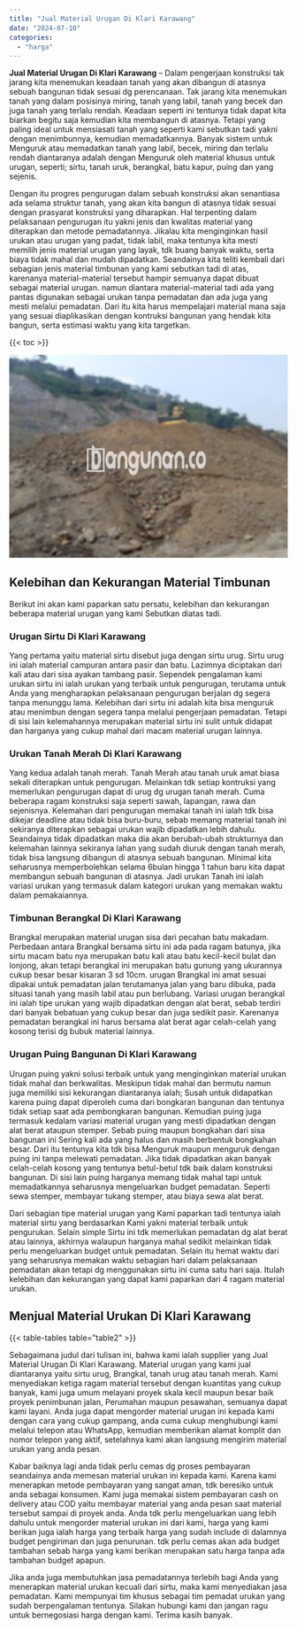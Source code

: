```yaml
---
title: "Jual Material Urugan Di Klari Karawang"
date: "2024-07-10"
categories: 
  - "harga"
---
```


**Jual Material Urugan Di Klari Karawang** – Dalam pengerjaan konstruksi tak jarang kita menemukan keadaan tanah yang akan dibangun di atasnya sebuah bangunan tidak sesuai dg perencanaan. Tak jarang kita menemukan tanah yang dalam posisinya miring, tanah yang labil, tanah yang becek dan juga tanah yang terlalu rendah. Keadaan seperti ini tentunya tidak dapat kita biarkan begitu saja kemudian kita membangun di atasnya. Tetapi yang paling ideal untuk mensiasati tanah yang seperti kami sebutkan tadi yakni dengan menimbunnya, kemudian memadatkannya. Banyak sistem untuk Menguruk atau memadatkan tanah yang labil, becek, miring dan terlalu rendah diantaranya adalah dengan Menguruk oleh material khusus untuk urugan, seperti; sirtu, tanah uruk, berangkal, batu kapur, puing dan yang sejenis.

Dengan itu progres pengurugan dalam sebuah konstruksi akan senantiasa ada selama struktur tanah, yang akan kita bangun di atasnya tidak sesuai dengan prasyarat konstruksi yang diharapkan. Hal terpenting dalam pelaksanaan pengurugan itu yakni jenis dan kwalitas material yang diterapkan dan metode pemadatannya. Jikalau kita menginginkan hasil urukan atau urugan yang padat, tidak labil, maka tentunya kita mesti memilih jenis material urugan yang layak, tdk buang banyak waktu, serta biaya tidak mahal dan mudah dipadatkan. Seandainya kita teliti kembali dari sebagian jenis material timbunan yang kami sebutkan tadi di atas, karenanya material-material tersebut hampir semuanya dapat dibuat sebagai material urugan. namun diantara material-material tadi ada yang pantas digunakan sebagai urukan tanpa pemadatan dan ada juga yang mesti melalui pemadatan. Dari itu kita harus mempelajari material mana saja yang sesuai diaplikasikan dengan kontruksi bangunan yang hendak kita bangun, serta estimasi waktu yang kita targetkan.

{{< toc >}}

![Jual Material Urugan Di Klari Karawang](/images/jual-urugan-26.png)

## Kelebihan dan Kekurangan Material Timbunan

Berikut ini akan kami paparkan satu persatu, kelebihan dan kekurangan beberapa material urugan yang kami Sebutkan diatas tadi.

### Urugan Sirtu Di Klari Karawang

Yang pertama yaitu material sirtu disebut juga dengan sirtu urug. Sirtu urug ini ialah material campuran antara pasir dan batu. Lazimnya diciptakan dari kali atau dari sisa ayakan tambang pasir. Sependek pengalaman kami urukan sirtu ini ialah urukan yang terbaik untuk pengurugan, terutama untuk Anda yang mengharapkan pelaksanaan pengurugan berjalan dg segera tanpa menunggu lama. Kelebihan dari sirtu ini adalah kita bisa menguruk atau menimbun dengan segera tanpa melalui pengerjaan pemadatan. Tetapi di sisi lain kelemahannya merupakan material sirtu ini sulit untuk didapat dan harganya yang cukup mahal dari macam material urugan lainnya.

### Urukan Tanah Merah Di Klari Karawang

Yang kedua adalah tanah merah. Tanah Merah atau tanah uruk amat biasa sekali diterapkan untuk pengurugan. Melainkan tdk setiap kontruksi yang memerlukan pengurugan dapat di urug dg urugan tanah merah. Cuma beberapa ragam konstruksi saja seperti sawah, lapangan, rawa dan sejenisnya. Kelemahan dari pengurugan memakai tanah ini ialah tdk bisa dikejar deadline atau tidak bisa buru-buru, sebab memang material tanah ini sekiranya diterapkan sebagai urukan wajib dipadatkan lebih dahulu. Seandainya tidak dipadatkan maka dia akan berubah-ubah strukturnya dan kelemahan lainnya sekiranya lahan yang sudah diuruk dengan tanah merah, tidak bisa langsung dibangun di atasnya sebuah bangunan. Minimal kita seharusnya memperbolehkan selama 6bulan hingga 1 tahun baru kita dapat membangun sebuah bangunan di atasnya. Jadi urukan Tanah ini ialah variasi urukan yang termasuk dalam kategori urukan yang memakan waktu dalam pemakaiannya.

### Timbunan Berangkal Di Klari Karawang

Brangkal merupakan material urugan sisa dari pecahan batu makadam. Perbedaan antara Brangkal bersama sirtu ini ada pada ragam batunya, jika sirtu macam batu nya merupakan batu kali atau batu kecil-kecil bulat dan lonjong, akan tetapi berangkal ini merupakan batu gunung yang ukurannya cukup besar besar kisaran 3 sd 10cm. urugan Brangkal ini amat sesuai dipakai untuk pemadatan jalan terutamanya jalan yang baru dibuka, pada situasi tanah yang masih labil atau pun berlubang. Variasi urugan berangkal ini ialah tipe urukan yang wajib dipadatkan dengan alat berat, sebab terdiri dari banyak bebatuan yang cukup besar dan juga sedikit pasir. Karenanya pemadatan berangkal ini harus bersama alat berat agar celah-celah yang kosong terisi dg bubuk material lainnya.

### Urugan Puing Bangunan Di Klari Karawang

Urugan puing yakni solusi terbaik untuk yang menginginkan material urukan tidak mahal dan berkwalitas. Meskipun tidak mahal dan bermutu namun juga memiliki sisi kekurangan diantaranya ialah; Susah untuk didapatkan karena puing dapat diperoleh cuma dari bongkaran bangunan dan tentunya tidak setiap saat ada pembongkaran bangunan. Kemudian puing juga termasuk kedalam variasi material urugan yang mesti dipadatkan dengan alat berat ataupun stemper. Sebab puing maupun bongkahan dari sisa bangunan ini Sering kali ada yang halus dan masih berbentuk bongkahan besar. Dari itu tentunya kita tdk bisa Menguruk maupun menguruk dengan puing ini tanpa melewati pemadatan. Jika tidak dipadatkan akan banyak celah-celah kosong yang tentunya betul-betul tdk baik dalam konstruksi bangunan. Di sisi lain puing harganya memang tidak mahal tapi untuk memadatkannya seharusnya mengeluarkan budget pemadatan. Seperti sewa stemper, membayar tukang stemper, atau biaya sewa alat berat.

Dari sebagian tipe material urugan yang Kami paparkan tadi tentunya ialah material sirtu yang berdasarkan Kami yakni material terbaik untuk pengurukan. Selain simple Sirtu ini tdk memerlukan pemadatan dg alat berat atau lainnya, akhirnya walaupun harganya mahal sedikit melainkan tidak perlu mengeluarkan budget untuk pemadatan. Selain itu hemat waktu dari yang seharusnya memakan waktu sebagian hari dalam pelaksanaan pemadatan akan tetapi dg menggunakan sirtu ini cuma satu hari saja. Itulah kelebihan dan kekurangan yang dapat kami paparkan dari 4 ragam material urukan.

## Menjual Material Urukan Di Klari Karawang

{{< table-tables table="table2" >}}

Sebagaimana judul dari tulisan ini, bahwa kami ialah supplier yang Jual Material Urugan Di Klari Karawang. Material urugan yang kami jual diantaranya yaitu sirtu urug, Brangkal, tanah urug atau tanah merah. Kami menyediakan ketiga ragam material tersebut dengan kuantitas yang cukup banyak, kami juga umum melayani proyek skala kecil maupun besar baik proyek penimbunan jalan, Perumahan maupun pesawahan, semuanya dapat kami layani. Anda juga dapat mengorder material urugan ini kepada kami dengan cara yang cukup gampang, anda cuma cukup menghubungi kami melalui telepon atau WhatsApp, kemudian memberikan alamat komplit dan nomor telepon yang aktif, setelahnya kami akan langsung mengirim material urukan yang anda pesan.

Kabar baiknya lagi anda tidak perlu cemas dg proses pembayaran seandainya anda memesan material urukan ini kepada kami. Karena kami menerapkan metode pembayaran yang sangat aman, tdk beresiko untuk anda sebagai konsumen. Kami juga memakai sistem pembayaran cash on delivery atau COD yaitu membayar material yang anda pesan saat material tersebut sampai di proyek anda. Anda tdk perlu mengeluarkan uang lebih dahulu untuk mengorder material urukan ini dari kami, harga yang kami berikan juga ialah harga yang terbaik harga yang sudah include di dalamnya budget pengiriman dan juga penurunan. tdk perlu cemas akan ada budget tambahan sebab harga yang kami berikan merupakan satu harga tanpa ada tambahan budget apapun.

Jika anda juga membutuhkan jasa pemadatannya terlebih bagi Anda yang menerapkan material urukan kecuali dari sirtu, maka kami menyediakan jasa pemadatan. Kami mempunyai tim khusus sebagai tim pemadat urukan yang sudah berpengalaman tentunya. Silakan hubungi kami dan jangan ragu untuk bernegosiasi harga dengan kami. Terima kasih banyak.
